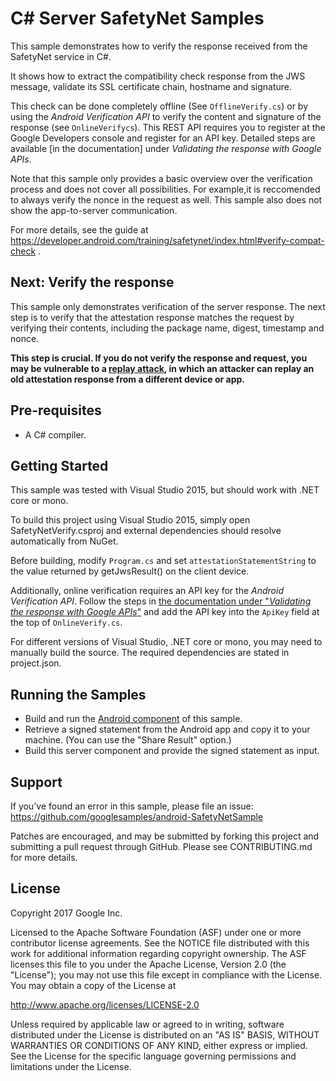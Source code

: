 C# Server SafetyNet Samples
===================================

This sample demonstrates how to verify the response received from the SafetyNet service in C#.

It shows how to extract the compatibility check response from the JWS message, validate its SSL certificate chain, hostname and signature.

This check can be done completely offline (See `OfflineVerify.cs`) or by using the _Android Verification API_ to verify the content and signature of the response (see `OnlineVerifycs`). This REST API requires you to register at the Google Developers console and register for an API key. Detailed steps are available [in the documentation] under _Validating the response with Google APIs_.


Note that this sample only provides a basic overview over the verification process and does not cover all possibilities. For example,it is reccomended to always verify the nonce in the request as well. This sample also does not show the app-to-server communication.

For more details, see the guide at https://developer.android.com/training/safetynet/index.html#verify-compat-check .

Next: Verify the response
-------------------------

This sample only demonstrates verification of the server response. The next step is to verify that the attestation response matches the request by verifying their contents, including the package name, digest, timestamp and nonce.

**This step is crucial. If you do not verify the response and request, you may be vulnerable to a [replay attack][replay-attack], in which an attacker can replay an old attestation response from a different device or app.**

Pre-requisites
--------------

- A C# compiler.

Getting Started
---------------

This sample was tested with Visual Studio 2015, but should work with .NET core or mono.

To build this project using Visual Studio 2015, simply open SafetyNetVerify.csproj and external dependencies should resolve automatically from NuGet.

Before building, modify `Program.cs` and set `attestationStatementString` to the value returned by getJwsResult() on the client device.

Additionally, online verification requires an API key for the _Android Verification API_. Follow the steps in [the documentation under "_Validating the response with Google APIs_"][key] and add the API key into the `ApiKey` field at the top of `OnlineVerify.cs`.

For different versions of Visual Studio, .NET core or mono, you may need to manually build the source. The required dependencies are stated in project.json.

Running the Samples
------------------
* Build and run the [Android component](../android) of this sample.
* Retrieve a signed statement from the Android app and copy it to your machine. (You can use the "Share Result" option.)
* Build this server component and provide the signed statement as input.

Support
-------

If you've found an error in this sample, please file an issue:
https://github.com/googlesamples/android-SafetyNetSample

Patches are encouraged, and may be submitted by forking this project and
submitting a pull request through GitHub. Please see CONTRIBUTING.md for more details.

License
-------

Copyright 2017 Google Inc.

Licensed to the Apache Software Foundation (ASF) under one or more contributor
license agreements.  See the NOTICE file distributed with this work for
additional information regarding copyright ownership.  The ASF licenses this
file to you under the Apache License, Version 2.0 (the "License"); you may not
use this file except in compliance with the License.  You may obtain a copy of
the License at

http://www.apache.org/licenses/LICENSE-2.0

Unless required by applicable law or agreed to in writing, software
distributed under the License is distributed on an "AS IS" BASIS, WITHOUT
WARRANTIES OR CONDITIONS OF ANY KIND, either express or implied.  See the
License for the specific language governing permissions and limitations under
the License.

[key]: https://developer.android.com/training/safetynet/index.html#verify-compat-check "See Validating the response with Google APIs"
[replay-attack]:https://en.wikipedia.org/wiki/Replay_attack
